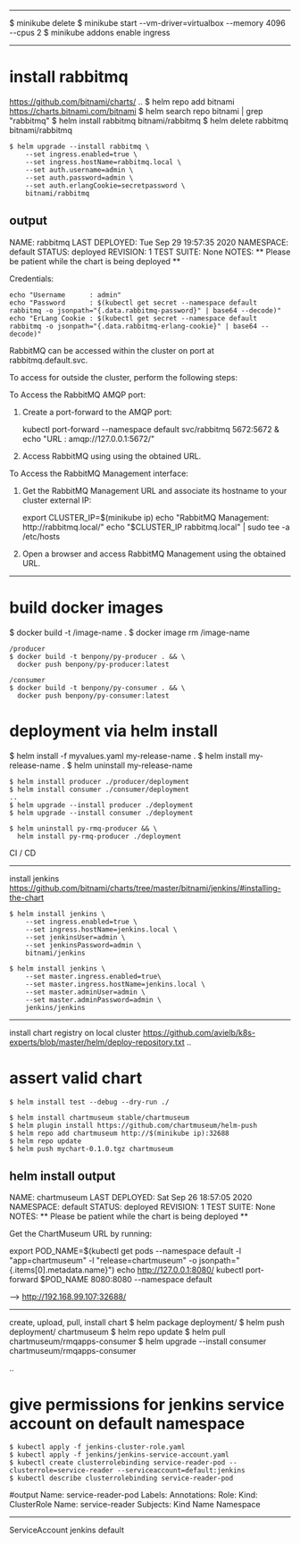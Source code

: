 
- - -
$ minikube delete
$ minikube start --vm-driver=virtualbox --memory 4096 --cpus 2
$ minikube addons enable ingress
- - -

# install rabbitmq
https://github.com/bitnami/charts/
..
$ helm repo add bitnami https://charts.bitnami.com/bitnami
$ helm search repo bitnami | grep "rabbitmq"
$ helm install rabbitmq bitnami/rabbitmq
$ helm delete rabbitmq bitnami/rabbitmq

```
$ helm upgrade --install rabbitmq \
    --set ingress.enabled=true \
    --set ingress.hostName=rabbitmq.local \
    --set auth.username=admin \
    --set auth.password=admin \
    --set auth.erlangCookie=secretpassword \
    bitnami/rabbitmq
```

## output
NAME: rabbitmq
LAST DEPLOYED: Tue Sep 29 19:57:35 2020
NAMESPACE: default
STATUS: deployed
REVISION: 1
TEST SUITE: None
NOTES:
** Please be patient while the chart is being deployed **

Credentials:

    echo "Username      : admin"
    echo "Password      : $(kubectl get secret --namespace default rabbitmq -o jsonpath="{.data.rabbitmq-password}" | base64 --decode)"
    echo "ErLang Cookie : $(kubectl get secret --namespace default rabbitmq -o jsonpath="{.data.rabbitmq-erlang-cookie}" | base64 --decode)"

RabbitMQ can be accessed within the cluster on port  at rabbitmq.default.svc.

To access for outside the cluster, perform the following steps:

To Access the RabbitMQ AMQP port:

1. Create a port-forward to the AMQP port:

    kubectl port-forward --namespace default svc/rabbitmq 5672:5672 &
    echo "URL : amqp://127.0.0.1:5672/"

2. Access RabbitMQ using using the obtained URL.

To Access the RabbitMQ Management interface:

1. Get the RabbitMQ Management URL and associate its hostname to your cluster external IP:

   export CLUSTER_IP=$(minikube ip)
   echo "RabbitMQ Management: http://rabbitmq.local/"
   echo "$CLUSTER_IP  rabbitmq.local" | sudo tee -a /etc/hosts

2. Open a browser and access RabbitMQ Management using the obtained URL.
---


# build docker images
$ docker build -t <your username>/image-name .
$ docker image rm <your username>/image-name

```
/producer 
$ docker build -t benpony/py-producer . && \
  docker push benpony/py-producer:latest 

/consumer 
$ docker build -t benpony/py-consumer . && \
  docker push benpony/py-consumer:latest 
```

# deployment via helm install
$ helm install -f myvalues.yaml my-release-name .
$ helm install my-release-name .
$ helm uninstall my-release-name 

```
$ helm install producer ./producer/deployment
$ helm install consumer ./consumer/deployment
..
$ helm upgrade --install producer ./deployment
$ helm upgrade --install consumer ./deployment

$ helm uninstall py-rmq-producer && \
  helm install py-rmq-producer ./deployment
```


CI / CD
 - - - - - -
 install jenkins
 https://github.com/bitnami/charts/tree/master/bitnami/jenkins/#installing-the-chart

```
$ helm install jenkins \
    --set ingress.enabled=true \
    --set ingress.hostName=jenkins.local \
    --set jenkinsUser=admin \
    --set jenkinsPassword=admin \
    bitnami/jenkins

$ helm install jenkins \
    --set master.ingress.enabled=true\
    --set master.ingress.hostName=jenkins.local \
    --set master.adminUser=admin \
    --set master.adminPassword=admin \
    jenkins/jenkins
```





- - -
install chart registry on local cluster
https://github.com/avielb/k8s-experts/blob/master/helm/deploy-repository.txt
..
# assert valid chart
```
$ helm install test --debug --dry-run ./  
```

```
$ helm install chartmuseum stable/chartmuseum
$ helm plugin install https://github.com/chartmuseum/helm-push
$ helm repo add chartmuseum http://$(minikube ip):32688
$ helm repo update
$ helm push mychart-0.1.0.tgz chartmuseum
```

## helm install output
NAME: chartmuseum
LAST DEPLOYED: Sat Sep 26 18:57:05 2020
NAMESPACE: default
STATUS: deployed
REVISION: 1
TEST SUITE: None
NOTES:
** Please be patient while the chart is being deployed **

Get the ChartMuseum URL by running:

  export POD_NAME=$(kubectl get pods --namespace default -l "app=chartmuseum" -l "release=chartmuseum" -o jsonpath="{.items[0].metadata.name}")
  echo http://127.0.0.1:8080/
  kubectl port-forward $POD_NAME 8080:8080 --namespace default

--> http://192.168.99.107:32688/

- - -
create, upload, pull, install chart
$ helm package deployment/
$ helm push deployment/ chartmuseum
$ helm repo update
$ helm pull chartmuseum/rmqapps-consumer
$ helm upgrade --install consumer chartmuseum/rmqapps-consumer

..

# give permissions for jenkins service account on default namespace
```
$ kubectl apply -f jenkins-cluster-role.yaml 
$ kubectl apply -f jenkins/jenkins-service-account.yaml 
$ kubectl create clusterrolebinding service-reader-pod --clusterrole=service-reader --serviceaccount=default:jenkins
$ kubectl describe clusterrolebinding service-reader-pod
```
#output
Name:         service-reader-pod
Labels:       <none>
Annotations:  <none>
Role:
  Kind:  ClusterRole
  Name:  service-reader
Subjects:
  Kind            Name     Namespace
  ----            ----     ---------
  ServiceAccount  jenkins  default


